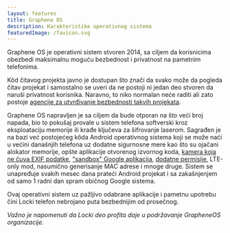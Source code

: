 ```yaml
---
layout: features
title: Graphene OS
description: Karakteristike operativnog sistema
featuredImage: /favicon.svg
---
```


Graphene OS je operativni sistem stvoren 2014, sa ciljem da korisnicima obezbedi maksimalnu moguću bezbednost i privatnost na pametnim telefonima.

Kôd čitavog projekta javno je dostupan što znači da svako može da pogleda čitav projekat i samostalno se uveri da ne postoji ni jedan deo stvoren da naruši privatnost korisnika. Naravno, to niko normalan neće raditi ali zato postoje [agencije za utvrđivanje bezbednosti takvih projekata](https://grapheneos.org/faq#audit).

Graphene OS napravljen je sa ciljem da bude otporan na što veći broj napada, bio to pokušaj provale u sistem telefona softverski kroz eksploataciju memorije ili krađe ključeva za šifrovanje laserom. Sagrađen je na bazi već postojećeg kôda Android operativnog sistema koji se može naći u većini današnjih telefona uz dodatne sigurnosne mere kao što su ojačani alokator memorije, opšte aplikacije otvorenog izvornog koda, [kamera koja ne čuva EXIF podatke](/features/exif), ["sandbox" Google aplikacija](/features/degoogle), [dodatne permisije](/features/permissions), LTE-only mod, nasumično generisanje MAC adrese i mnoge druge. Sistem se unapređuje svakih mesec dana prateći Android projekat i sa zakašnjenjem od samo 1 radni dan spram običnog Google sistema.

Ovaj operativni sistem uz pažljivo odabrane aplikacije i pametnu upotrebu čini Locki telefon nebrojano puta bezbednijim od prosečnog.

_Važno je napomenuti da Locki deo profita daje u podržavanje GrapheneOS organizacije._
